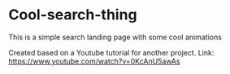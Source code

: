 # Cool-search-thing
This is a simple search landing page with some cool animations

Created based on a Youtube tutorial for another project.
Link: https://www.youtube.com/watch?v=0KcAnU5awAs

